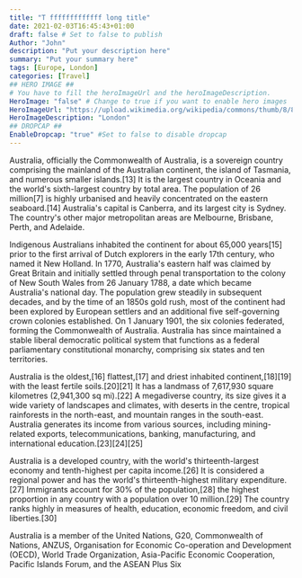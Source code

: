 ```yaml
---
title: "T fffffffffffff long title"
date: 2021-02-03T16:45:43+01:00
draft: false # Set to false to publish
Author: "John"
description: "Put your description here" 
summary: "Put your summary here" 
tags: [Europe, London] 
categories: [Travel] 
## HERO IMAGE ##
# You have to fill the heroImageUrl and the heroImageDescription.
HeroImage: "false" # Change to true if you want to enable hero images
HeroImageUrl: "https://upload.wikimedia.org/wikipedia/commons/thumb/8/86/City_of_London%2C_seen_from_Tower_Bridge.jpg/1280px-City_of_London%2C_seen_from_Tower_Bridge.jpg"
HeroImageDescription: "London"
## DROPCAP ##
EnableDropcap: "true" #Set to false to disable dropcap
---
```

Australia, officially the Commonwealth of Australia, is a sovereign country comprising the mainland of the Australian continent, the island of Tasmania, and numerous smaller islands.[13] It is the largest country in Oceania and the world's sixth-largest country by total area. The population of 26 million[7] is highly urbanised and heavily concentrated on the eastern seaboard.[14] Australia's capital is Canberra, and its largest city is Sydney. The country's other major metropolitan areas are Melbourne, Brisbane, Perth, and Adelaide.

Indigenous Australians inhabited the continent for about 65,000 years[15] prior to the first arrival of Dutch explorers in the early 17th century, who named it New Holland. In 1770, Australia's eastern half was claimed by Great Britain and initially settled through penal transportation to the colony of New South Wales from 26 January 1788, a date which became Australia's national day. The population grew steadily in subsequent decades, and by the time of an 1850s gold rush, most of the continent had been explored by European settlers and an additional five self-governing crown colonies established. On 1 January 1901, the six colonies federated, forming the Commonwealth of Australia. Australia has since maintained a stable liberal democratic political system that functions as a federal parliamentary constitutional monarchy, comprising six states and ten territories.

Australia is the oldest,[16] flattest,[17] and driest inhabited continent,[18][19] with the least fertile soils.[20][21] It has a landmass of 7,617,930 square kilometres (2,941,300 sq mi).[22] A megadiverse country, its size gives it a wide variety of landscapes and climates, with deserts in the centre, tropical rainforests in the north-east, and mountain ranges in the south-east. Australia generates its income from various sources, including mining-related exports, telecommunications, banking, manufacturing, and international education.[23][24][25]

Australia is a developed country, with the world's thirteenth-largest economy and tenth-highest per capita income.[26] It is considered a regional power and has the world's thirteenth-highest military expenditure.[27] Immigrants account for 30% of the population,[28] the highest proportion in any country with a population over 10 million.[29] The country ranks highly in measures of health, education, economic freedom, and civil liberties.[30]

Australia is a member of the United Nations, G20, Commonwealth of Nations, ANZUS, Organisation for Economic Co-operation and Development (OECD), World Trade Organization, Asia-Pacific Economic Cooperation, Pacific Islands Forum, and the ASEAN Plus Six